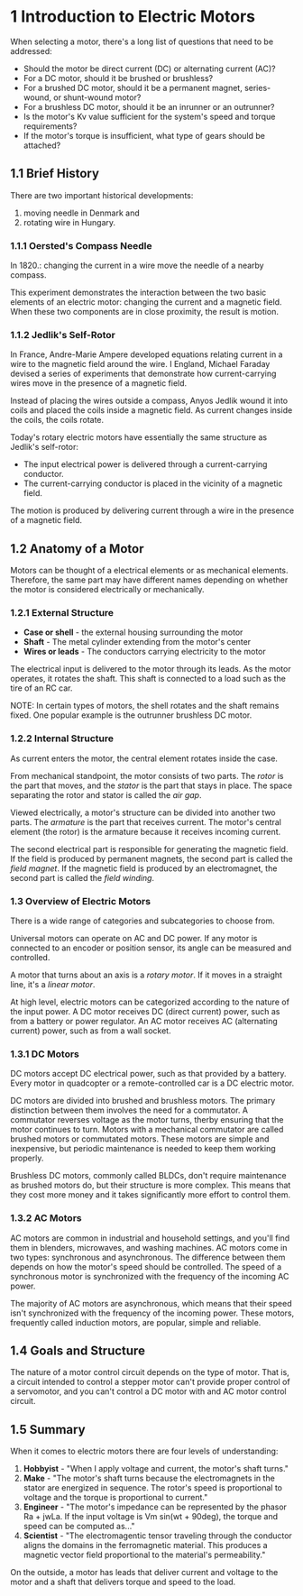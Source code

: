 # 1 Introduction to Electric Motors

When selecting a motor, there's a long list of questions that need to be addressed:

- Should the motor be direct current (DC) or alternating current (AC)?
- For a DC motor, should it be brushed or brushless?
- For a brushed DC motor, should it be a permanent magnet, series-wound, or shunt-wound motor?
- For a brushless DC motor, should it be an inrunner or an outrunner?
- Is the motor's Kv value sufficient for the system's speed and torque requirements?
- If the motor's torque is insufficient, what type of gears should be attached?

## 1.1 Brief History

There are two important historical developments:

1. moving needle in Denmark and
2. rotating wire in Hungary.

### 1.1.1 Oersted's Compass Needle

In 1820.: changing the current in a wire move the needle of a nearby compass.

This experiment demonstrates the interaction between the two basic elements of an electric motor: changing the current and a magnetic field. When these two components are in close proximity, the result is motion.

### 1.1.2 Jedlik's Self-Rotor

In France, Andre-Marie Ampere developed equations relating current in a wire to the magnetic field around the wire. I England, Michael Faraday devised a series of experiments that demonstrate how current-carrying wires move in the presence of a magnetic field.

Instead of placing the wires outside a compass, Anyos Jedlik wound it into coils and placed the coils inside a magnetic field. As current changes inside the coils, the coils rotate.

Today's rotary electric motors have essentially the same structure as Jedlik's self-rotor:

- The input electrical power is delivered through a current-carrying conductor.
- The current-carrying conductor is placed in the vicinity of a magnetic field.

The motion is produced by delivering current through a wire in the presence of a magnetic field.

## 1.2 Anatomy of a Motor

Motors can be thought of a electrical elements or as mechanical elements. Therefore, the same part may have different names depending on whether the motor is considered electrically or mechanically.

### 1.2.1 External Structure

- **Case or shell** - the external housing surrounding the motor
- **Shaft** - The metal cylinder extending from the motor's center
- **Wires or leads** - The conductors carrying electricity to the motor

The electrical input is delivered to the motor through its leads. As the motor operates, it rotates the shaft. This shaft is connected to a load such as the tire of an RC car.

NOTE: In certain types of motors, the shell rotates and the shaft remains fixed. One popular example is the outrunner brushless DC motor.

### 1.2.2 Internal Structure

As current enters the motor, the central element rotates inside the case.

From mechanical standpoint, the motor consists of two parts. The *rotor* is the part that moves, and the *stator* is the part that stays in place. The space separating the rotor and stator is called the *air gap*.

Viewed electrically, a motor's structure can be divided into another two parts. The *armature* is the part that receives current. The motor's central element (the rotor) is the armature because it receives incoming current.

The second electrical part is responsible for generating the magnetic field. If the field is produced by permanent magnets, the second part is called the *field magnet*. If the magnetic field is produced by an electromagnet, the second part is called the *field winding*.

### 1.3 Overview of Electric Motors

There is a wide range of categories and subcategories to choose from.

Universal motors can operate on AC and DC power. If any motor is connected to an encoder or position sensor, its angle can be measured and controlled.

A motor that turns about an axis is a *rotary motor*. If it moves in a straight line, it's a *linear motor*.

At high level, electric motors can be categorized according to the nature of the input power. A DC motor receives DC (direct current) power, such as from a battery or power regulator. An AC motor receives AC (alternating current) power, such as from a wall socket.

### 1.3.1 DC Motors

DC motors accept DC electrical power, such as that provided by a battery. Every motor in quadcopter or a remote-controlled car is a DC electric motor.

DC motors are divided into brushed and brushless motors. The primary distinction between them involves the need for a commutator. A commutator reverses voltage as the motor turns, therby ensuring that the motor continues to turn. Motors with a mechanical commutator are called brushed motors or commutated motors. These motors are simple and inexpensive, but periodic maintenance is needed to keep them working properly.

Brushless DC motors, commonly called BLDCs, don't require maintenance as brushed motors do, but their structure is more complex. This means that they cost more money and it takes significantly more effort to control them.

### 1.3.2 AC Motors

AC motors are common in industrial and household settings, and you'll find them in blenders, microwaves, and washing machines. AC motors come in two types: synchronous and asynchronous. The difference between them depends on how the motor's speed should be controlled. The speed of a synchronous motor is synchronized with the frequency of the incoming AC power.

The majority of AC motors are asynchronous, which means that their speed isn't synchronized with the frequency of the incoming power. These motors, frequently called induction motors, are popular, simple and reliable.

## 1.4 Goals and Structure

The nature of a motor control circuit depends on the type of motor. That is, a circuit intended to control a stepper motor can't provide proper control of a servomotor, and you can't control a DC motor with and AC motor control circuit.

## 1.5 Summary

When it comes to electric motors there are four levels of understanding:

1. **Hobbyist** - "When I apply voltage and current, the motor's shaft turns."
2. **Make** - "The motor's shaft turns because the electromagnets in the stator are energized in sequence. The rotor's speed is proportional to voltage and the torque is proportional to current."
3. **Engineer** - "The motor's impedance can be represented by the phasor Ra + jwLa. If the input voltage is Vm sin(wt + 90deg), the torque and speed can be computed as..."
4. **Scientist** - "The electromagentic tensor traveling through the conductor aligns the domains in the ferromagnetic material. This produces a magnetic vector field proportional to the material's permeability."

On the outside, a motor has leads that deliver current and voltage to the motor and a shaft that delivers torque and speed to the load.
